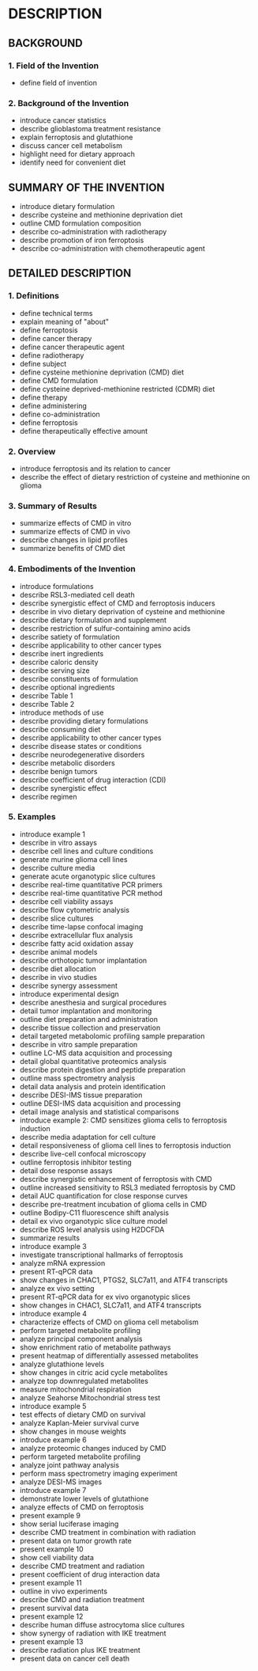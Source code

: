 # DESCRIPTION

## BACKGROUND

### 1. Field of the Invention

- define field of invention

### 2. Background of the Invention

- introduce cancer statistics
- describe glioblastoma treatment resistance
- explain ferroptosis and glutathione
- discuss cancer cell metabolism
- highlight need for dietary approach
- identify need for convenient diet

## SUMMARY OF THE INVENTION

- introduce dietary formulation
- describe cysteine and methionine deprivation diet
- outline CMD formulation composition
- describe co-administration with radiotherapy
- describe promotion of iron ferroptosis
- describe co-administration with chemotherapeutic agent

## DETAILED DESCRIPTION

### 1. Definitions

- define technical terms
- explain meaning of "about"
- define ferroptosis
- define cancer therapy
- define cancer therapeutic agent
- define radiotherapy
- define subject
- define cysteine methionine deprivation (CMD) diet
- define CMD formulation
- define cysteine deprived-methionine restricted (CDMR) diet
- define therapy
- define administering
- define co-administration
- define ferroptosis
- define therapeutically effective amount

### 2. Overview

- introduce ferroptosis and its relation to cancer
- describe the effect of dietary restriction of cysteine and methionine on glioma

### 3. Summary of Results

- summarize effects of CMD in vitro
- summarize effects of CMD in vivo
- describe changes in lipid profiles
- summarize benefits of CMD diet

### 4. Embodiments of the Invention

- introduce formulations
- describe RSL3-mediated cell death
- describe synergistic effect of CMD and ferroptosis inducers
- describe in vivo dietary deprivation of cysteine and methionine
- describe dietary formulation and supplement
- describe restriction of sulfur-containing amino acids
- describe satiety of formulation
- describe applicability to other cancer types
- describe inert ingredients
- describe caloric density
- describe serving size
- describe constituents of formulation
- describe optional ingredients
- describe Table 1
- describe Table 2
- introduce methods of use
- describe providing dietary formulations
- describe consuming diet
- describe applicability to other cancer types
- describe disease states or conditions
- describe neurodegenerative disorders
- describe metabolic disorders
- describe benign tumors
- describe coefficient of drug interaction (CDI)
- describe synergistic effect
- describe regimen

### 5. Examples

- introduce example 1
- describe in vitro assays
- describe cell lines and culture conditions
- generate murine glioma cell lines
- describe culture media
- generate acute organotypic slice cultures
- describe real-time quantitative PCR primers
- describe real-time quantitative PCR method
- describe cell viability assays
- describe flow cytometric analysis
- describe slice cultures
- describe time-lapse confocal imaging
- describe extracellular flux analysis
- describe fatty acid oxidation assay
- describe animal models
- describe orthotopic tumor implantation
- describe diet allocation
- describe in vivo studies
- describe synergy assessment
- introduce experimental design
- describe anesthesia and surgical procedures
- detail tumor implantation and monitoring
- outline diet preparation and administration
- describe tissue collection and preservation
- detail targeted metabolomic profiling sample preparation
- describe in vitro sample preparation
- outline LC-MS data acquisition and processing
- detail global quantitative proteomics analysis
- describe protein digestion and peptide preparation
- outline mass spectrometry analysis
- detail data analysis and protein identification
- describe DESI-IMS tissue preparation
- outline DESI-IMS data acquisition and processing
- detail image analysis and statistical comparisons
- introduce example 2: CMD sensitizes glioma cells to ferroptosis induction
- describe media adaptation for cell culture
- detail responsiveness of glioma cell lines to ferroptosis induction
- describe live-cell confocal microscopy
- outline ferroptosis inhibitor testing
- detail dose response assays
- describe synergistic enhancement of ferroptosis with CMD
- outline increased sensitivity to RSL3 mediated ferroptosis by CMD
- detail AUC quantification for close response curves
- describe pre-treatment incubation of glioma cells in CMD
- outline Bodipy-C11 fluorescence shift analysis
- detail ex vivo organotypic slice culture model
- describe ROS level analysis using H2DCFDA
- summarize results
- introduce example 3
- investigate transcriptional hallmarks of ferroptosis
- analyze mRNA expression
- present RT-qPCR data
- show changes in CHAC1, PTGS2, SLC7a11, and ATF4 transcripts
- analyze ex vivo setting
- present RT-qPCR data for ex vivo organotypic slices
- show changes in CHAC1, SLC7a11, and ATF4 transcripts
- introduce example 4
- characterize effects of CMD on glioma cell metabolism
- perform targeted metabolite profiling
- analyze principal component analysis
- show enrichment ratio of metabolite pathways
- present heatmap of differentially assessed metabolites
- analyze glutathione levels
- show changes in citric acid cycle metabolites
- analyze top downregulated metabolites
- measure mitochondrial respiration
- analyze Seahorse Mitochondrial stress test
- introduce example 5
- test effects of dietary CMD on survival
- analyze Kaplan-Meier survival curve
- show changes in mouse weights
- introduce example 6
- analyze proteomic changes induced by CMD
- perform targeted metabolite profiling
- analyze joint pathway analysis
- perform mass spectrometry imaging experiment
- analyze DESI-MS images
- introduce example 7
- demonstrate lower levels of glutathione
- analyze effects of CMD on ferroptosis
- present example 9
- show serial luciferase imaging
- describe CMD treatment in combination with radiation
- present data on tumor growth rate
- present example 10
- show cell viability data
- describe CMD treatment and radiation
- present coefficient of drug interaction data
- present example 11
- outline in vivo experiments
- describe CMD and radiation treatment
- present survival data
- present example 12
- describe human diffuse astrocytoma slice cultures
- show synergy of radiation with IKE treatment
- present example 13
- describe radiation plus IKE treatment
- present data on cancer cell death

